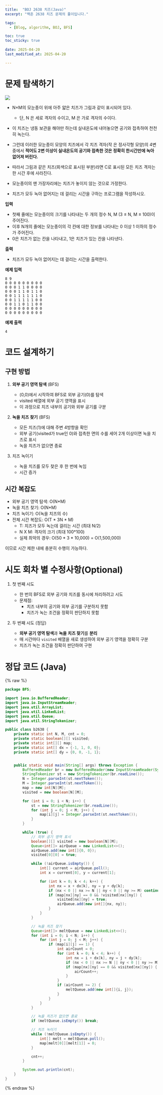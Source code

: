 ```yaml
---
title:  "BOJ 2638 치즈(Java)"
excerpt: "백준 2638 치즈 문제의 풀이입니다."

tags:
  - [Blog, algorithm, BOJ, BFS]

toc: true
toc_sticky: true
 
date: 2025-04-20
last_modified_at: 2025-04-20

---
```


# 문제 탐색하기
<!-- %% 정답은 무엇인가? %%
%% 코드 구현은 어떻게 할 것인가? %% -->

![](https://upload.acmicpc.net/a4998beb-104c-4e37-b3d7-fd91cd81464a/-/preview/)

- N×M의 모눈종이 위에 아주 얇은 치즈가 그림과 같이 표시되어 있다. 
  - 단, N 은 세로 격자의 수이고, M 은 가로 격자의 수이다. 

- 이 치즈는 냉동 보관을 해야만 하는데 실내온도에 내어놓으면 공기와 접촉하여 천천히 녹는다. 
- 그런데 이러한 모눈종이 모양의 치즈에서 각 치즈 격자(작 은 정사각형 모양)의 4변 중에서 **적어도 2변 이상이 실내온도의 공기와 접촉한 것은 정확히 한시간만에 녹아 없어져 버린다.** 
- 따라서 그림과 같은 치즈(회색으로 표시된 부분)라면 C로 표시된 모든 치즈 격자는 한 시간 후에 사라진다.

- 모눈종이의 맨 가장자리에는 치즈가 놓이지 않는 것으로 가정한다. 
- 치즈가 모두 녹아 없어지는 데 걸리는 시간을 구하는 프로그램을 작성하시오.

**입력**
- 첫째 줄에는 모눈종이의 크기를 나타내는 두 개의 정수 N, M (3 ≤ N, M ≤ 100)이 주어진다. 
- 이후 N개의 줄에는 모눈종이의 각 칸에 대한 정보를 나타내는 0 이상 1 이하의 정수가 주어진다. 
- 0은 치즈가 없는 칸을 나타내고, 1은 치즈가 있는 칸을 나타낸다.

**출력**
- 치즈가 모두 녹아 없어지는 데 걸리는 시간을 출력한다.  

**예제 입력**
```
8 9
0 0 0 0 0 0 0 0 0
0 0 0 1 1 0 0 0 0
0 0 0 1 1 0 1 1 0
0 0 1 1 1 1 1 1 0
0 0 1 1 1 1 1 0 0
0 0 1 1 0 1 1 0 0
0 0 0 0 0 0 0 0 0
0 0 0 0 0 0 0 0 0
```

**예제 출력**
```
4
```


# 코드 설계하기
<!-- %% 어떤 순서로 코드 작성하고, 어떤 함수 작성할 것인지? %%
%% 설계를 잘 하면 오히려 문제 풀이 시간 단축된다. 설계를 잘 하자. %% -->

## 구현 방법
1. **외부 공기 영역 탐색** (BFS)
   - (0,0)에서 시작하여 BFS로 외부 공기(0)를 탐색
   - visited 배열에 외부 공기 영역을 표시
   - 이 과정으로 치즈 내부의 공기와 외부 공기를 구분

2. **녹을 치즈 찾기** (BFS)
   - 모든 치즈(1)에 대해 주변 4방향을 확인
   - 외부 공기(visited가 true인 0)와 접촉한 면의 수를 세어 2개 이상이면 녹을 치즈로 표시
   - 녹을 치즈가 없으면 종료

3. 치즈 녹이기
   - 녹을 치즈를 모두 찾은 후 한 번에 녹임
   - 시간 증가

## 시간 복잡도
- 외부 공기 영역 탐색: O(N*M)
- 녹을 치즈 찾기: O(N*M)
- 치즈 녹이기: O(녹을 치즈의 수)
- 전체 시간 복잡도: O(T * 3N * M)
  - T: 치즈가 모두 녹는데 걸리는 시간 (최대 N/2)
  - N X M: 격자의 크기 (최대 100*100)
  - 실제 최악의 경우: O(50 * 3 * 10,000) = O(1,500,000)

이므로 시간 제한 내에 충분히 수행이 가능하다.

# 시도 회차 별 수정사항(Optional)
1. 첫 번째 시도
   - 한 번의 BFS로 외부 공기와 치즈를 동시에 처리하려고 시도
   - 문제점: 
     - 치즈 내부의 공기와 외부 공기를 구분하지 못함
     - 치즈가 녹는 조건을 정확히 판단하지 못함

2. 두 번째 시도 (정답)
   - **외부 공기 영역 탐색**과 **녹을 치즈 찾기**를 **분리**
   - 매 시간마다 `visited` 배열을 새로 생성하여 외부 공기 영역을 정확히 구분
   - 치즈가 녹는 조건을 정확히 판단하여 구현

# 정답 코드 (Java)

{% raw %}
```java
package BFS;

import java.io.BufferedReader;
import java.io.InputStreamReader;
import java.util.ArrayList;
import java.util.LinkedList;
import java.util.Queue;
import java.util.StringTokenizer;

public class b2638 {
    private static int N, M, cnt = 0;
    private static boolean[][] visited;
    private static int[][] map;
    private static int[] dx = {-1, 1, 0, 0};
    private static int[] dy = {0, 0, -1, 1};


    public static void main(String[] args) throws Exception {
        BufferedReader br = new BufferedReader(new InputStreamReader(System.in));
        StringTokenizer st = new StringTokenizer(br.readLine());
        N = Integer.parseInt(st.nextToken());
        M = Integer.parseInt(st.nextToken());
        map = new int[N][M];
        visited = new boolean[N][M];

        for (int i = 0; i < N; i++) {
            st = new StringTokenizer(br.readLine());
            for (int j = 0; j < M; j++) {
                map[i][j] = Integer.parseInt(st.nextToken());
            }
        }

        while (true) {
            // 외부 공기 영역 표시
            boolean[][] visited = new boolean[N][M];
            Queue<int[]> airQueue = new LinkedList<>();
            airQueue.add(new int[]{0, 0});
            visited[0][0] = true;

            while (!airQueue.isEmpty()) {
                int[] current = airQueue.poll();
                int x = current[0], y = current[1];

                for (int k = 0; k < 4; k++) {
                    int nx = x + dx[k], ny = y + dy[k];
                    if (nx < 0 || nx >= N || ny < 0 || ny >= M) continue;
                    if (map[nx][ny] == 0 && !visited[nx][ny]) {
                        visited[nx][ny] = true;
                        airQueue.add(new int[]{nx, ny});
                    }
                }
            }

            // 녹을 치즈 찾기
            Queue<int[]> meltQueue = new LinkedList<>();
            for (int i = 0; i < N; i++) {
                for (int j = 0; j < M; j++) {
                    if (map[i][j] == 1) {
                        int airCount = 0;
                        for (int k = 0; k < 4; k++) {
                            int nx = i + dx[k], ny = j + dy[k];
                            if (nx < 0 || nx >= N || ny < 0 || ny >= M) continue;
                            if (map[nx][ny] == 0 && visited[nx][ny]) {
                                airCount++;
                            }
                        }
                        if (airCount >= 2) {
                            meltQueue.add(new int[]{i, j});
                        }
                    }
                }
            }

            // 녹을 치즈가 없으면 종료
            if (meltQueue.isEmpty()) break;

            // 치즈 녹이기
            while (!meltQueue.isEmpty()) {
                int[] melt = meltQueue.poll();
                map[melt[0]][melt[1]] = 0;
            }

            cnt++;
        }

        System.out.println(cnt);
    }
}

```
{% endraw %}

